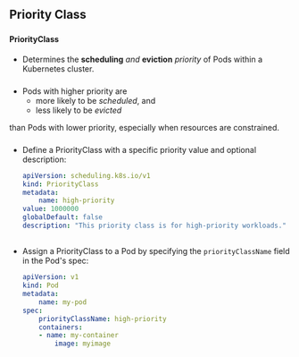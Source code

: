 ## Priority Class

###
#### **PriorityClass**
- Determines the **scheduling** _and_ **eviction** _priority_ of Pods within a Kubernetes cluster. 

###
- Pods with higher priority are 
    - more likely to be _scheduled_, and 
    - less likely to be _evicted_ 

than Pods with lower priority, especially when resources are constrained.

   
###
- Define a PriorityClass with a specific priority value and optional description:

    ```yaml
    apiVersion: scheduling.k8s.io/v1
    kind: PriorityClass
    metadata:
        name: high-priority
    value: 1000000
    globalDefault: false
    description: "This priority class is for high-priority workloads."
    ```

##
- Assign a PriorityClass to a Pod by specifying the `priorityClassName` field in the Pod's spec:

    ```yaml
    apiVersion: v1
    kind: Pod
    metadata:
        name: my-pod
    spec:
        priorityClassName: high-priority
        containers:
        - name: my-container
            image: myimage
    ```




